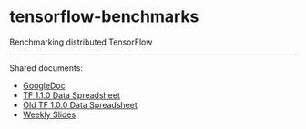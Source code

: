 # tensorflow-benchmarks
Benchmarking distributed TensorFlow

---

Shared documents:
- [GoogleDoc](https://docs.google.com/document/d/10i20obJyx1yjcUDIffw6ce3DnUbRT6Aic39Xv-VG_2Q)
- [TF 1.1.0 Data Spreadsheet](https://docs.google.com/spreadsheets/d/1u4LlBYWodwVQqO45LMiJbNRXzcGnmpnfX-vDyfFkgAA/edit?usp=sharing)
- [Old TF 1.0.0 Data Spreadsheet](https://docs.google.com/spreadsheets/d/1VlFOEZu0-yyMUeyLW55_b6TSFxY5_PffW1OzPO1DVmI/edit?usp=sharing) 
- [Weekly Slides](https://docs.google.com/presentation/d/1qkoccZ4tGMyDEUmHtaitxqv1hCjZgqPzBVXesEX5HW8/edit?usp=sharing)
